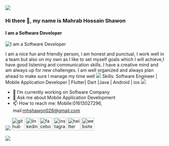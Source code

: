 <a href="https://github.com/404"><img src="https://user-images.githubusercontent.com/73097560/115834477-dbab4500-a447-11eb-908a-139a6edaec5c.gif"></a>


### Hi there 👋, my name is Mahrab Hossain Shawon 
#### I am a Software Developer
![I am a Software Developer](https://media-exp1.licdn.com/dms/image/C5616AQG0pohoMKgQBg/profile-displaybackgroundimage-shrink_200_800/0/1658312594852?e=1668643200&v=beta&t=gjhiCfvu89H7KuQh7S9oEZTrlwXEnbxXQUhWaEoUjmE)

I am a nice fun and friendly person, I am honest 
and punctual, I work well in a team but also on
my own as I like to set myself goals which I will
achieve,I have good listening and communication
skills. I have a creative mind and am always up 
for new challenges. I am well organized and 
always plan ahead to make sure I manage my 
time well
<a href="https://github.com/404"><img src="https://user-images.githubusercontent.com/73097560/115834477-dbab4500-a447-11eb-908a-139a6edaec5c.gif"></a>
Skills: Software Engineer | Mobile Application Developer | Flutter| Dart |Java | Android | ios
<a href="https://github.com/404"><img src="https://user-images.githubusercontent.com/73097560/115834477-dbab4500-a447-11eb-908a-139a6edaec5c.gif"></a>
- 🔭 I’m currently working on Software Company 
- 💬 Ask me about Mobile Application Development 
- 📫 How to reach me: Mobile:01613027296,   mail:mhshawon026@gmail.com 

<a href="https://github.com/404"><img src="https://user-images.githubusercontent.com/73097560/115834477-dbab4500-a447-11eb-908a-139a6edaec5c.gif"></a>
[<img src='https://cdn.jsdelivr.net/npm/simple-icons@3.0.1/icons/github.svg' alt='github' height='40'>](https://github.com/https://www.github.com/mahrabshawon)  [<img src='https://cdn.jsdelivr.net/npm/simple-icons@3.0.1/icons/linkedin.svg' alt='linkedin' height='40'>](https://www.linkedin.com/in/https://www.linkedin.com/in/mahrab-hossain-shawon-25986018a//)  [<img src='https://cdn.jsdelivr.net/npm/simple-icons@3.0.1/icons/facebook.svg' alt='facebook' height='40'>](https://www.facebook.com/https://www.facebook.com/shawon.adnann)  [<img src='https://cdn.jsdelivr.net/npm/simple-icons@3.0.1/icons/instagram.svg' alt='instagram' height='40'>](https://www.instagram.com/https://www.instagram.com/mahrabshawon/)  [<img src='https://cdn.jsdelivr.net/npm/simple-icons@3.0.1/icons/twitter.svg' alt='twitter' height='40'>](https://twitter.com/https://www.twitter.com/mahrab_shawon)  [<img src='https://cdn.jsdelivr.net/npm/simple-icons@3.0.1/icons/icloud.svg' alt='website' height='40'>](https://mahrabshawon.github.io/shawon.xyz/)  

<a href="https://github.com/404"><img src="https://user-images.githubusercontent.com/73097560/115834477-dbab4500-a447-11eb-908a-139a6edaec5c.gif"></a>
